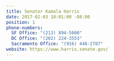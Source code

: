 ```yaml
---
title: Senator Kamala Harris
date: 2017-02-03 18:01:00 -08:00
position: 1
phone-numbers:
  SF Office: "(213) 894-5000"
  DC Office: "(202) 224-3553"
  Sacramento Office: "(916) 448-2787"
website: https://www.harris.senate.gov/
---
```



